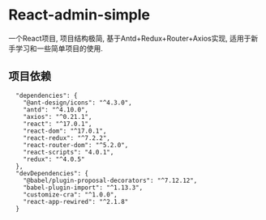 # React-admin-simple

一个React项目, 项目结构极简, 基于Antd+Redux+Router+Axios实现, 适用于新手学习和一些简单项目的使用.

## 项目依赖
```
  "dependencies": {
    "@ant-design/icons": "^4.3.0",
    "antd": "^4.10.0",
    "axios": "^0.21.1",
    "react": "^17.0.1",
    "react-dom": "^17.0.1",
    "react-redux": "^7.2.2",
    "react-router-dom": "^5.2.0",
    "react-scripts": "4.0.1",
    "redux": "^4.0.5"
  },
  "devDependencies": {
    "@babel/plugin-proposal-decorators": "^7.12.12",
    "babel-plugin-import": "^1.13.3",
    "customize-cra": "^1.0.0",
    "react-app-rewired": "^2.1.8"
  }
```